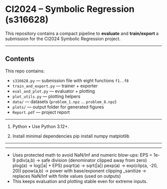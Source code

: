 # CI2024 – Symbolic Regression (s316628)

This repository contains a compact pipeline to **evaluate** and **train/export** a submission for the CI2024 Symbolic Regression project.

---

## Contents

This repo contains:
- `s316628.py` — submission file with eight functions `f1..f8`
- `train_and_export.py` —  trainer + exporter 
- `eval_and_plot.py` — evaluator + plotting
- `plot_utils.py` — plotting helpers
- `data/` — datasets (`problem_1.npz` … `problem_8.npz`)
- `plots/` — output folder for generated figures 
- `Report.pdf` — project report 

---

1) Python
   • Use Python 3.12+.

2) Install minimal dependencies
   pip install numpy matplotlib

---

-------------------------------------
- Uses protected math to avoid NaN/Inf and numeric blow-ups:
    EPS = 1e-9
    pdiv(a,b)  -> safe division (denominator clipped away from zero)
    plog(a)    -> log(|a| + EPS)
    psqrt(a)   -> sqrt(|a|)
    pexp(a)    -> exp(clip(a, -20, 20))
    ppow(a,b)  -> power with base/exponent clipping
    _sanitize  -> replaces NaN/Inf with finite values (used on outputs)
- This keeps evaluation and plotting stable even for extreme inputs.

